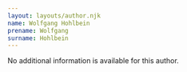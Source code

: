 ```yaml
---
layout: layouts/author.njk
name: Wolfgang Hohlbein
prename: Wolfgang
surname: Hohlbein
---
```

No additional information is available for this author.
